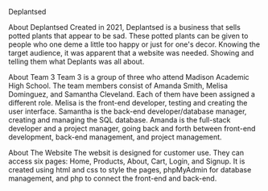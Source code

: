 Deplantsed

About Deplantsed
    Created in 2021, Deplantsed is a business that sells potted plants that appear to be sad. These potted plants can be given to people who one deme a little too happy or just for one's decor. Knowing the target audience, it was apparent that a website was needed. Showing and telling them what Deplants was all about.

About Team 3
    Team 3 is a group of three who attend Madison Academic High School. The team members consist of Amanda Smith, Melisa Dominguez, and Samantha Cleveland. Each of them have been assigned a different role. Melisa is the front-end developer, testing and creating the user interface. Samantha is the back-end developer/database manager, creating and managing the SQL database. Amanda is the full-stack developer and a project manager, going back and forth between front-end development, back-end management, and project management.

About The Website
    The websit is designed for customer use. They can access six pages: Home, Products, About, Cart, Login, and Signup. It is created using html and css to style the pages, phpMyAdmin for database management, and php to connect the front-end and back-end.